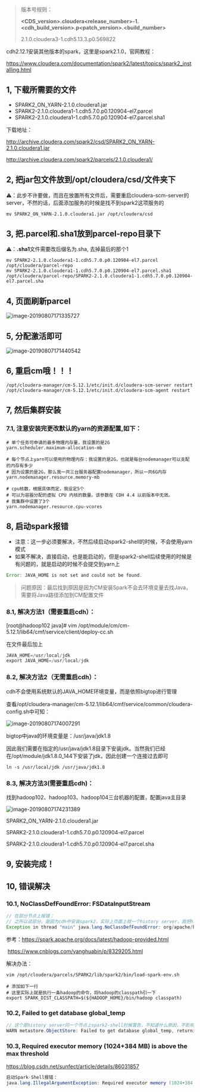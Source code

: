 > 版本号规则：
>
> **<CDS_version>.cloudera<release_number>-1.<cdh_build_version>.p<patch_version>.<build_number>**
>
> 2.1.0.cloudera3-1.cdh5.13.3.p0.569822



cdh2.12.1安装其他版本的spark，这里是spark2.1.0，官网教程：

https://www.cloudera.com/documentation/spark2/latest/topics/spark2_installing.html



## 1, 下载所需要的文件

* SPARK2_ON_YARN-2.1.0.cloudera1.jar
* SPARK2-2.1.0.cloudera1-1.cdh5.7.0.p0.120904-el7.parcel
* SPARK2-2.1.0.cloudera1-1.cdh5.7.0.p0.120904-el7.parcel.sha1

下载地址：

http://archive.cloudera.com/spark2/csd/SPARK2_ON_YARN-2.1.0.cloudera1.jar

http://archive.cloudera.com/spark2/parcels/2.1.0.cloudera1/



## 2, 把jar包文件放到/opt/cloudera/csd/文件夹下

⚠️：此步不许要做，而且在放置所有文件后，需要重启cloudera-scm-server的server，不然的话，后面添加服务的时候是找不到spark2这项服务的

```shell
mv SPARK2_ON_YARN-2.1.0.cloudera1.jar /opt/cloudera/csd
```



## 3, 把.parcel和.sha1放到parcel-repo目录下

⚠️：**.sha1**文件需要改后缀名为.sha, 去掉最后的那个1

```shell
mv SPARK2-2.1.0.cloudera1-1.cdh5.7.0.p0.120904-el7.parcel /opt/cloudera/parcel-repo
mv SPARK2-2.1.0.cloudera1-1.cdh5.7.0.p0.120904-el7.parcel.sha1 /opt/cloudera/parcel-repo/SPARK2-2.1.0.cloudera1-1.cdh5.7.0.p0.120904-el7.parcel.sha
```



## 4, 页面刷新parcel

![image-20190807171335727](assets/image-20190807171335727.png)

## 5, 分配激活即可

![image-20190807171440542](assets/image-20190807171440542.png)



## 6, 重启cm哦！！！

```shell
/opt/cloudera-manager/cm-5.12.1/etc/init.d/cloudera-scm-server restart
/opt/cloudera-manager/cm-5.12.1/etc/init.d/cloudera-scm-agent restart
```



## 7, 然后集群安装

### 7.1, 注意安装完更改默认的yarn的资源配置,如下：

```shell
# 单个任务可申请的最多物理内存量，我设置的是2G
yarn.scheduler.maximum-allocation-mb

# 每个节点上yarn可以使用的物理内存：我设置的是2G，也就是每台nodemanager可以支配的内存有多少
# 因为设置的是2G，那么我一共三台服务器配置nodemanager，所以一共6G内存
yarn.nodemanager.resource.memory-mb

# cpu核数，根据具体而定，我设定5个
# 可以为容器分配的虚拟 CPU 内核的数量。该参数在 CDH 4.4 以前版本中无效。
# 我集群中设置了3个
yarn.nodemanager.resource.cpu-vcores
```



## 8, 启动spark报错

* 注意：这一步必须要解决，不然后续启动spark2-shell的时候，不会使用yarn模式
* 如果不解决，直接启动，也是能启动的，但是spark2-shell后续使用的时候是有问题的，就是启动的时候不会提交到yarn上

```java
Error: JAVA_HOME is not set and could not be found.
```



> 问题原因：最后找到原因是因为CM安装Spark不会去环境变量去找Java，需要将Java路径添加到CM配置文件



### 8.1, 解决方法1（需要重启cdh）：

[root@hadoop102 java]# vim /opt/module/cm/cm-5.12.1/lib64/cmf/service/client/deploy-cc.sh

在文件最后加上

```java
JAVA_HOME=/usr/local/jdk
export JAVA_HOME=/usr/local/jdk
```



### 8.2, 解决方法2（无需重启cdh）：

cdh不会使用系统默认的JAVA_HOME环境变量，而是依照bigtop进行管理

查看/opt/cloudera-manager/cm-5.12.1/lib64/cmf/service/common/cloudera-config.sh中可知：

![image-20190807174007291](assets/image-20190807174007291.png)

bigtop中java的环境变量是：/usr/java/jdk1.8



因此我们需要在指定的/usr/java/jdk1.8目录下安装jdk。当然我们已经在/opt/module/jdk1.8.0_144下安装了jdk，因此创建一个连接过去即可

```shell
ln -s /usr/local/jdk /usr/java/jdk1.8
```



### 8.3, 解决方法3(需要重启cdh)：

找到hadoop102、hadoop103、hadoop104三台机器的配置，配置java主目录

![image-20190807174231389](assets/image-20190807174231389.png)





SPARK2_ON_YARN-2.1.0.cloudera1.jar

SPARK2-2.1.0.cloudera1-1.cdh5.7.0.p0.120904-el7.parcel

SPARK2-2.1.0.cloudera1-1.cdh5.7.0.p0.120904-el7.parcel.sha



## 9, 安装完成！



## 10, 错误解决

### 10.1, NoClassDefFoundError: FSDataInputStream

```java
// 在部分节点上报错：
// 之所以说部分，是因为cdh中安装spark2，实际上页面上就一个history server，我把history server安装在centos01上，也只有centos01上不报错，可以直接登入。所以可能其他节点本身就不推荐吧。后续看看。
Exception in thread "main" java.lang.NoClassDefFoundError: org/apache/hadoop/fs/FSDataInputStream
```

参考：https://spark.apache.org/docs/latest/hadoop-provided.html

​			https://www.cnblogs.com/yanghuabin/p/8329205.html



解决办法：

```shell
vim /opt/cloudera/parcels/SPARK2/lib/spark2/bin/load-spark-env.sh

# 添加如下一行
# 这里实际上就是执行一条hadoop的命令，将hadoop的classpath引一下
export SPARK_DIST_CLASSPATH=$(${HADOOP_HOME}/bin/hadoop classpath)
```



### 10.2, Failed to get database global_temp

```java
// 这个是history server同一个节点上spark2-shell时候警告，不知道什么原因，不影响使用，后续再看
WARN metastore.ObjectStore: Failed to get database global_temp, returning NoSuchObjectException
```



### 10.3, Required executor memory (1024+384 MB) is above the max threshold

https://blog.csdn.net/sunfect/article/details/86031857

```java
启动Spark-Shell报错：
java.lang.IllegalArgumentException: Required executor memory (1024+384 MB) is above the max threshold (1024 MB) of this cluster! Please check the values of ‘yarn.scheduler.maximum-allocation-mb’ and/or ‘yarn.nodemanager.resource.memory-mb’.
```




